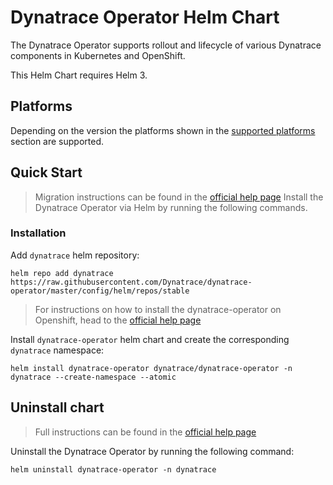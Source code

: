 # Dynatrace Operator Helm Chart

The Dynatrace Operator supports rollout and lifecycle of various Dynatrace components in Kubernetes and OpenShift.

This Helm Chart requires Helm 3.

## Platforms
Depending on the version the platforms shown in the [supported platforms](../../../../README.md#supported-platforms) section are supported.

## Quick Start
> Migration instructions can be found in the [official help page]()
Install the Dynatrace Operator via Helm by running the following commands.

### Installation
Add `dynatrace` helm repository:
```
helm repo add dynatrace https://raw.githubusercontent.com/Dynatrace/dynatrace-operator/master/config/helm/repos/stable
```

> For instructions on how to install the dynatrace-operator on Openshift, head to the
> [official help page](https://www.dynatrace.com/support/help/shortlink/k8s-helm)

Install `dynatrace-operator` helm chart and create the corresponding `dynatrace` namespace:
```console
helm install dynatrace-operator dynatrace/dynatrace-operator -n dynatrace --create-namespace --atomic
```

## Uninstall chart
> Full instructions can be found in the [official help page](https://www.dynatrace.com/support/help/shortlink/k8s-helm#uninstall-dynatrace-operator)

Uninstall the Dynatrace Operator by running the following command:
```console
helm uninstall dynatrace-operator -n dynatrace
```
